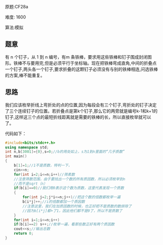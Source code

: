 原题:CF28a

难度: 1600

算法:模拟

## 题意
有 n 个钉子，从 1 到 n 编号，有m 条铁棒，要求用这些铁棒和钉子围成封闭图形。铁棒不与要用完,但是必须平行于坐标轴。现在把铁棒弯成直角,中间的折叠点一个钉子,两头各一个钉子,要求折叠的这颗钉子必须没有与别的铁棒相连,问选铁棒的方案,棒不能重复。

## 思路

我们应该枚举折线上弯折处的点的位置,因为每段会有三个钉子,弯折处的钉子决定了三个连续钉子的位置。若折叠点是第k个钉子,那么它的两旁就是编号k-1和k+1的钉子,这样这三个点的最短折线距离就是需要的铁棒的长，所以直接枚举就可以了。


代码如下：

```cpp
#include<bits/stdc++.h>
using namespace std;
int n,b[3001]={0},s=0;//b的用处如上，s为1到n里面的“几乎质数”
int main()
{
	b[1]=1;//1不是质数，特判一下，
	cin>>n;
	for(int i=2;i<=n;i++)//筛素数
    //注意筛数范围，由于要找出一个数的所有质因数，所以必须枚举到n
    //而不是sqrt（n）
	if(b[i]==0)//我们用0表示这个数为质数，这里代表发现一个质数
	{
		for(int j=2;j*i<=n;j++)//把这个数的倍数都枚举一遍
		b[i*j]++;//i的倍数都加一个质因数
        //注意这里，我们在加质因数的时候，也正好把不是质数的数排除了
        //因为b[i*j]都+了1，因此他们都不是0了，所以不是质数了
	}
	for(int i=1;i<=n;i++)
	if(b[i]==2) s++;//枚举一遍，看那些数正好有两个质因数
	cout<<s;//输出总数
	return 0;
}

```

​